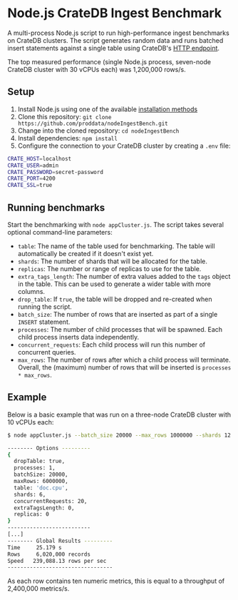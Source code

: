 # Node.js CrateDB Ingest Benchmark

A multi-process Node.js script to run high-performance ingest benchmarks on CrateDB clusters.
The script generates random data and runs batched insert statements against a single table using CrateDB's [HTTP endpoint](https://crate.io/docs/crate/reference/en/latest/interfaces/http.html).

The top measured performance (single Node.js process, seven-node CrateDB cluster with 30 vCPUs each) was 1,200,000 rows/s.

## Setup

1. Install Node.js using one of the available [installation methods](https://nodejs.org/en/download/current/)
2. Clone this repository: `git clone https://github.com/proddata/nodeIngestBench.git`
3. Change into the cloned repository: `cd nodeIngestBench`
4. Install dependencies: `npm install`
5. Configure the connection to your CrateDB cluster by creating a `.env` file:
```bash
CRATE_HOST=localhost
CRATE_USER=admin
CRATE_PASSWORD=secret-password
CRATE_PORT=4200
CRATE_SSL=true
```

## Running benchmarks

Start the benchmarking with `node appCluster.js`. The script takes several optional command-line parameters:
 * `table`: The name of the table used for benchmarking. The table will automatically be created if it doesn't exist yet.
 * `shards`: The number of shards that will be allocated for the table.
 * `replicas`: The number or range of replicas to use for the table.
 * `extra_tags_length`: The number of extra values added to the `tags` object in the table. This can be used to generate a wider table with more columns.
 * `drop_table`: If `true`, the table will be dropped and re-created when running the script.
 * `batch_size`: The number of rows that are inserted as part of a single `INSERT` statement.
 * `processes`: The number of child processes that will be spawned. Each child process inserts data independently.
 * `concurrent_requests`: Each child process will run this number of concurrent queries.
 * `max_rows`: The number of rows after which a child process will terminate. Overall, the (maximum) number of rows that will be inserted is `processes * max_rows`.

## Example

Below is a basic example that was run on a three-node CrateDB cluster with 10 vCPUs each:

```bash
$ node appCluster.js --batch_size 20000 --max_rows 1000000 --shards 12 --concurrent_requests 20 --processes 1

-------- Options ---------
{
  dropTable: true,
  processes: 1,
  batchSize: 20000,
  maxRows: 6000000,
  table: 'doc.cpu',
  shards: 6,
  concurrentRequests: 20,
  extraTagsLength: 0,
  replicas: 0
}
--------------------------
[...]
-------- Global Results ---------
Time	 25.179 s
Rows	 6,020,000 records
Speed	239,088.13 rows per sec
---------------------------------
```

As each row contains ten numeric metrics, this is equal to a throughput of 2,400,000 metrics/s.
